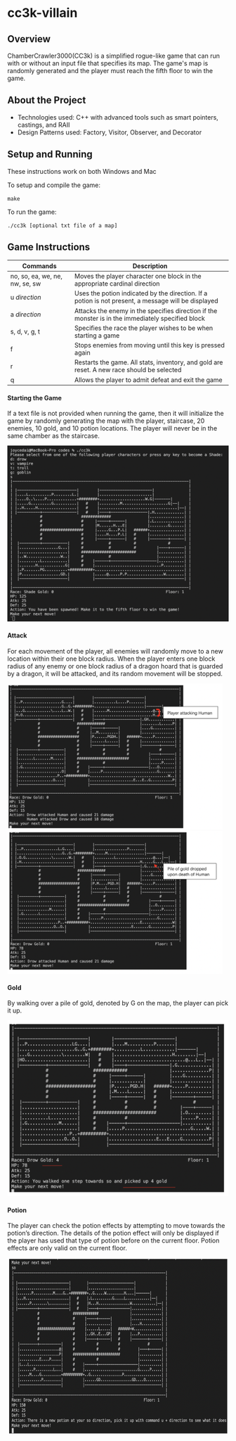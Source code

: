 # cc3k-villain
## Overview
ChamberCrawler3000(CC3k) is a simplified rogue-like game that can run with or without an input file that specifies its map. The game's map is randomly generated and the player must reach the fifth floor to win the game.

## About the Project
- Technologies used: C++ with advanced tools such as smart pointers, castings, and RAII
- Design Patterns used: Factory, Visitor, Observer, and Decorator

## Setup and Running
These instructions work on both Windows and Mac

To setup and compile the game:
```
make
```
To run the game:
```
./cc3k [optional txt file of a map]
```

## Game Instructions
| Commands  | Description |
| ------------- | ------------- |
| no, so, ea, we, ne, nw, se, sw | Moves the player character one block in the appropriate cardinal direction  |
| u *direction* | Uses the potion indicated by the direction. If a potion is not present, a message will be displayed  |
| a *direction* | Attacks the enemy in the specifies direction if the monster is in the immediately specified block |
| s, d, v, g, t | Specifies the race the player wishes to be when starting a game |
| f | Stops enemies from moving until this key is pressed again |
| r | Restarts the game. All stats, inventory, and gold are reset. A new race should be selected |
| q | Allows the player to admit defeat and exit the game |

#### Starting the Game
If a text file is not provided when running the game, then it will initialize the game by randomly generating the map with the player, staircase, 20 enemies, 10 gold, and 10 potion locations. The player will never be in the same chamber as the staircase.
<p align="center">
<img src="/images/initial display.png" width="520" height="400"/>
</p>

#### Attack
For each movement of the player, all enemies will randomly move to a new location within their one block radius. When the player enters one block radius of any enemy or one block radius of a dragon hoard that is guarded by a dragon, it will be attacked, and its random movement will be stopped. 
<p float="left">
  <img src="/images/attack.png" width = "490" />
  <img src="/images/slain.png" width = "490" />
</p>


#### Gold
By walking over a pile of gold, denoted by G on the map, the player can pick it up.
<p align="center">
<img src="/images/gold.png" width="520" height="400"/>
</p>

#### Potion
The player can check the potion effects by attempting to move towards the potion’s direction. The details of the potion effect will only be displayed if the player has used that type of potion before on the current floor. Potion effects are only valid on the current floor. 
<p align="center">
<img src="/images/new potion.png" width="520" height="400"/>
</p>

